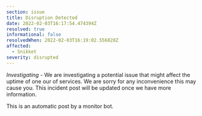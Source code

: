 ```yaml
---
section: issue
title: Disruption Detected
date: 2022-02-03T16:17:54.474394Z
resolved: true
informational: false
resolvedWhen: 2022-02-03T16:19:02.556828Z
affected:
  - Snikket
severity: disrupted
---
```

*Investigating* - We are investigating a potential issue that might affect the uptime of one our of services. We are sorry for any inconvenience this may cause you. This incident post will be updated once we have more information.

This is an automatic post by a monitor bot.
        